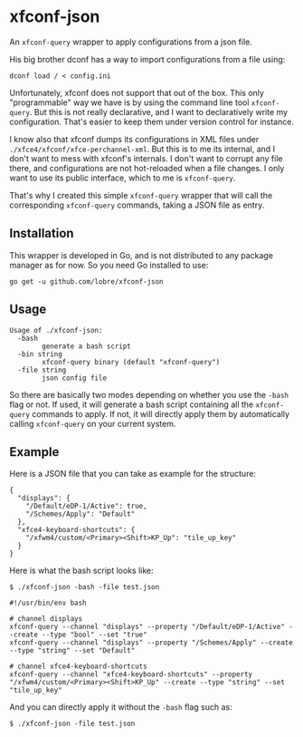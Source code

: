 # xfconf-json

An `xfconf-query` wrapper to apply configurations from a json file.

His big brother dconf has a way to import configurations from a file using:

```
dconf load / < config.ini
```

Unfortunately, xfconf does not support that out of the box. This only "programmable" way we have is by using the command line tool `xfconf-query`. But this is not really declarative, and I want to declaratively write my configuration. That's easier to keep them under version control for instance.

I know also that xfconf dumps its configurations in XML files under `./xfce4/xfconf/xfce-perchannel-xml`. But this is to me its internal, and I don't want to mess with xfconf's internals. I don't want to corrupt any file there, and configurations are not hot-reloaded when a file changes. I only want to use its public interface, which to me is `xfconf-query`.

That's why I created this simple `xfconf-query` wrapper that will call the corresponding `xfconf-query` commands, taking a JSON file as entry.

## Installation

This wrapper is developed in Go, and is not distributed to any package manager as for now. So you need Go installed to use:

```
go get -u github.com/lobre/xfconf-json
```

## Usage

```
Usage of ./xfconf-json:
  -bash
    	generate a bash script
  -bin string
    	xfconf-query binary (default "xfconf-query")
  -file string
    	json config file
```

So there are basically two modes depending on whether you use the `-bash` flag or not. If used, it will generate a bash script containing all the `xfconf-query` commands to apply. If not, it will directly apply them by automatically calling `xfconf-query` on your current system.

## Example

Here is a JSON file that you can take as example for the structure:

```
{
  "displays": {
    "/Default/eDP-1/Active": true,
    "/Schemes/Apply": "Default"
  },
  "xfce4-keyboard-shortcuts": {
    "/xfwm4/custom/<Primary><Shift>KP_Up": "tile_up_key"
  }
}
```

Here is what the bash script looks like:

```
$ ./xfconf-json -bash -file test.json

#!/usr/bin/env bash

# channel displays
xfconf-query --channel "displays" --property "/Default/eDP-1/Active" --create --type "bool" --set "true"
xfconf-query --channel "displays" --property "/Schemes/Apply" --create --type "string" --set "Default"

# channel xfce4-keyboard-shortcuts
xfconf-query --channel "xfce4-keyboard-shortcuts" --property "/xfwm4/custom/<Primary><Shift>KP_Up" --create --type "string" --set "tile_up_key"
```

And you can directly apply it without the `-bash` flag such as:

```
$ ./xfconf-json -file test.json
```
